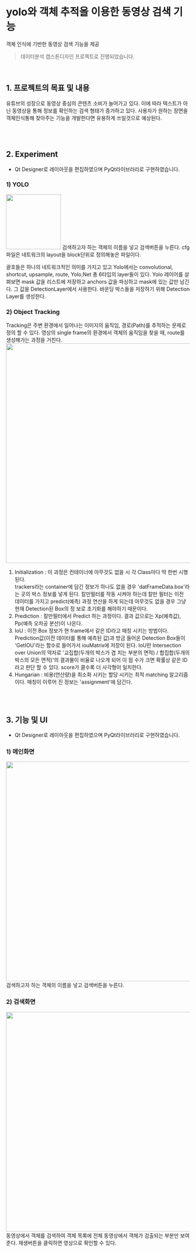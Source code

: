 # yolo와 객체 추적을 이용한 동영상 검색 기능
객체 인식에 기반한 동영상 검색 기능을 제공

> 데이터분석 캡스톤디자인 프로젝트로 진행되었습니다.

<br>

## 1. 프로젝트의 목표 및 내용
유튜브의 성장으로 동영상 중심의 콘텐츠 소비가 늘어가고 있다. 이에 따라 텍스트가 아닌 동영상을 통해 정보를 확인하는 검색 형태가 증가하고 있다. 사용자가 원하는 장면을 객체인식통해 찾아주는 기능을 개발한다면 유용하게 쓰일것으로 예상된다.   

<br><br>
## 2. Experiment
- Qt Designer로 레이아웃을 편집하였으며 PyQt라이브러리로 구현하였습니다.

### 1) YOLO
<img src=https://user-images.githubusercontent.com/55346446/102999680-d3f89400-456c-11eb-94d7-1afc93a17fd3.png width="150">
검색하고자 하는 객체의 이름을 넣고 검색버튼을 누른다.
cfg파일은 네트워크의 layout을 block단위로 정의해놓은 파일이다.
 
괄호들은 하나의 네트워크적인 의미를 가지고 있고 Yolo에서는 convolutional, shortcut, upsample, route, Yolo,Net 총 6타입의 layer들이 있다. 
  Yolo 레이어를 살펴보면 mask 값을 리스트에 저장하고 anchors 값을 파싱하고 mask에 있는 값만 남긴다.
그 값을 DetectionLayer에서 사용한다. 바운딩 박스들을 저장하기 위해 Detection Layer를 생성한다.


### 2) Object Tracking
Tracking은 주변 환경에서 일어나는 이미지의 움직임, 경로(Path)를 추적하는 문제로 정의 할 수 있다. 영상의 single frame의 환경에서 객체의 움직임을 찾을 때, route를 생성해가는 과정을 거친다.
<img src=https://user-images.githubusercontent.com/55346446/102999738-f38fbc80-456c-11eb-98b0-b9fba710d74a.png width="600">
1) Initialization : 이 과정은 컨테이너에 아무것도 없을 시 각 Class마다 딱 한번 시행 된다.<br>
trackers라는 container에 담긴 정보가 하나도 없을 경우 'datFrameData.box'라는 곳의 박스 정보를 넣게 된다. 칼만필터를 작동 시켜야 하는데 칼만 필터는 이전 데이터를 가지고 predict(예측) 과정 연산을 하게 되는데 아무것도 없을 경우 그냥 현재 Detection된 Box의 정 보로 초기화를 해야하기 때문이다.<br>
2) Prediction : 칼만필터에서 Predict 하는 과정이다. 결과 값으로는 Xp(예측값), Pp(예측 오차공 분산)이 나온다.
3) IoU : 이전 Box 정보가 현 frame에서 같은 ID라고 매칭 시키는 방법이다. Prediction값(이전 데이터를 통해 예측된 값)과 방금 들어온 Detection Box들이 'GetIOU'라는 함수로 들어가서 iouMatrix에 저장이 된다. IoU란 Intersection over Union의 약자로 '교집합(두개의 박스가 겹 치는 부분의 면적) / 합집합(두개의 박스의 모든 면적)'의 결과물이 비율로 나오게 되어 이 점 수가 크면 확률상 같은 ID라고 판단 할 수 있다. score가 클수록 더 사각형이 일치한다.<br>
4) Hungarian : 비용(연산량)을 최소화 시키는 할당 시키는 최적 matching 알고리즘이다. 매칭이 이루어 진 정보는 'assignment'에 담긴다.

<br><br>
## 3. 기능 및 UI
- Qt Designer로 레이아웃을 편집하였으며 PyQt라이브러리로 구현하였습니다.

### 1) 메인화면
<img src=https://user-images.githubusercontent.com/55346446/102999159-e0302180-456b-11eb-8a6f-6b37cb925dd0.png width="600">
검색하고자 하는 객체의 이름을 넣고 검색버튼을 누른다.

### 2) 검색화면
<img src=https://user-images.githubusercontent.com/55346446/102999267-0fdf2980-456c-11eb-93f7-2aa82fff7f0f.png width="600">
동영상에서 객체를 검색하여 객체 목록에 전체 동영상에서 객체가 검출되는 부분만 보여준다. 재생버튼을 클릭하면 영상으로 확인할 수 있다.

<br><br>

